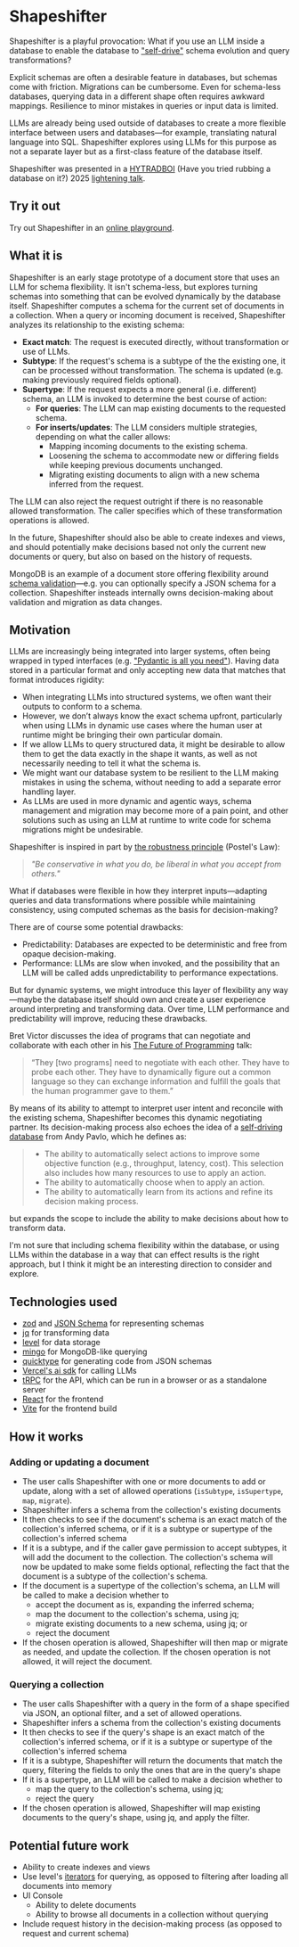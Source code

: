 # Shapeshifter

Shapeshifter is a playful provocation: What if you use an LLM inside a database to enable the database to ["self-drive"](https://www.cs.cmu.edu/~pavlo/blog/2018/04/what-is-a-self-driving-database-management-system.html) schema evolution and query transformations?

Explicit schemas are often a desirable feature in databases, but schemas come with friction. Migrations can be cumbersome. Even for schema-less databases, querying data in a different shape often requires awkward mappings. Resilience to minor mistakes in queries or input data is limited.

LLMs are already being used outside of databases to create a more flexible interface between users and databases—for example, translating natural language into SQL. Shapeshifter explores using LLMs for this purpose as not a separate layer but as a first-class feature of the database itself.

Shapeshifter was presented in a [HYTRADBOI](https://www.hytradboi.com/) (Have you tried rubbing a database on it?) 2025 [lightening talk](https://www.hytradboi.com/2025/0e959091-26f0-43fa-87e0-b2c1e4536f6b-shapeshifter-using-llms-inside-a-database-for-schema-flexibility).

## Try it out

Try out Shapeshifter in an [online playground](https://shapeshifter.davenachman.com/).

## What it is

Shapeshifter is an early stage prototype of a document store that uses an LLM for schema flexibility. It isn't schema-less, but explores turning schemas into something that can be evolved dynamically by the database itself. Shapeshifter computes a schema for the current set of documents in a collection. When a query or incoming document is received, Shapeshifter analyzes its relationship to the existing schema:

- **Exact match**: The request is executed directly, without transformation or use of LLMs.
- **Subtype**: If the request's schema is a subtype of the the existing one, it can be processed without transformation. The schema is updated (e.g. making previously required fields optional).
- **Supertype**: If the request expects a more general (i.e. different) schema, an LLM is invoked to determine the best course of action:
  - **For queries**: The LLM can map existing documents to the requested schema.
  - **For inserts/updates**: The LLM considers multiple strategies, depending on what the caller allows:
    - Mapping incoming documents to the existing schema.
    - Loosening the schema to accommodate new or differing fields while keeping previous documents unchanged.
    - Migrating existing documents to align with a new schema inferred from the request.

The LLM can also reject the request outright if there is no reasonable allowed transformation. The caller specifies which of these transformation operations is allowed.

In the future, Shapeshifter should also be able to create indexes and views, and should potentially make decisions based not only the current new documents or query, but also on based on the history of requests.

MongoDB is an example of a document store offering flexibility around [schema validation](https://www.mongodb.com/docs/manual/core/schema-validation/)—e.g. you can optionally specify a JSON schema for a collection. Shapeshifter insteads internally owns decision-making about validation and migration as data changes.

## Motivation

LLMs are increasingly being integrated into larger systems, often being wrapped in typed interfaces (e.g. ["Pydantic is all you need"](https://www.youtube.com/watch?v=yj-wSRJwrrc)). Having data stored in a particular format and only accepting new data that matches that format introduces rigidity:

- When integrating LLMs into structured systems, we often want their outputs to conform to a schema.
- However, we don’t always know the exact schema upfront, particularly when using LLMs in dynamic use cases where the human user at runtime might be bringing their own particular domain.
- If we allow LLMs to query structured data, it might be desirable to allow them to get the data exactly in the shape it wants, as well as not necessarily needing to tell it what the schema is.
- We might want our database system to be resilient to the LLM making mistakes in using the schema, without needing to add a separate error handling layer.
- As LLMs are used in more dynamic and agentic ways, schema management and migration may become more of a pain point, and other solutions such as using an LLM at runtime to write code for schema migrations might be undesirable.

Shapeshifter is inspired in part by [the robustness principle](https://en.wikipedia.org/wiki/Robustness_principle) (Postel's Law):

> _"Be conservative in what you do, be liberal in what you accept from others."_

What if databases were flexible in how they interpret inputs—adapting queries and data transformations where possible while maintaining consistency, using computed schemas as the basis for decision-making?

There are of course some potential drawbacks:

- Predictability: Databases are expected to be deterministic and free from opaque decision-making.
- Performance: LLMs are slow when invoked, and the possibility that an LLM will be called adds unpredictability to performance expectations.

But for dynamic systems, we might introduce this layer of flexibility any way—maybe the database itself should own and create a user experience around interpreting and transforming data. Over time, LLM performance and predictability will improve, reducing these drawbacks.

Bret Victor discusses the idea of programs that can negotiate and collaborate with each other in his [The Future of Programming](https://worrydream.com/dbx/) talk:

> “They [two programs] need to negotiate with each other. They have to probe each other. They have to dynamically figure out a common language so they can exchange information and fulfill the goals that the human programmer gave to them.”

By means of its ability to attempt to interpret user intent and reconcile with the existing schema, Shapeshifter becomes this dynamic negotiating partner. Its decision-making process also echoes the idea of a [self-driving database](https://www.cs.cmu.edu/~pavlo/blog/2018/04/what-is-a-self-driving-database-management-system.html) from Andy Pavlo, which he defines as:

> - The ability to automatically select actions to improve some objective function (e.g., throughput, latency, cost). This selection also includes how many resources to use to apply an action.
> - The ability to automatically choose when to apply an action.
> - The ability to automatically learn from its actions and refine its decision making process.

but expands the scope to include the ability to make decisions about how to transform data.

I'm not sure that including schema flexibility within the database, or using LLMs within the database in a way that can effect results is the right approach, but I think it might be an interesting direction to consider and explore.

## Technologies used

- [zod](https://zod.dev/) and [JSON Schema](https://json-schema.org/) for representing schemas
- [jq](https://stedolan.github.io/jq/) for transforming data
- [level](https://leveljs.org/) for data storage
- [mingo](https://github.com/kofrasa/mingo) for MongoDB-like querying
- [quicktype](https://quicktype.io/) for generating code from JSON schemas
- [Vercel's ai sdk](https://sdk.vercel.ai/) for calling LLMs
- [tRPC](https://trpc.io/) for the API, which can be run in a browser or as a standalone server
- [React](https://react.dev/) for the frontend
- [Vite](https://vitejs.dev/) for the frontend build

## How it works

### Adding or updating a document

- The user calls Shapeshifter with one or more documents to add or update, along with a set of allowed operations (`isSubtype`, `isSupertype`, `map`, `migrate`).
- Shapeshifter infers a schema from the collection's existing documents
- It then checks to see if the document's schema is an exact match of the collection's inferred schema, or if it is a subtype or supertype of the collection's inferred schema
- If it is a subtype, and if the caller gave permission to accept subtypes, it will add the document to the collection. The collection's schema will now be updated to make some fields optional, reflecting the fact that the document is a subtype of the collection's schema.
- If the document is a supertype of the collection's schema, an LLM will be called to make a decision whether to
  - accept the document as is, expanding the inferred schema;
  - map the document to the collection's schema, using jq;
  - migrate existing documents to a new schema, using jq; or
  - reject the document
- If the chosen operation is allowed, Shapeshifter will then map or migrate as needed, and update the collection. If the chosen operation is not allowed, it will reject the document.

### Querying a collection

- The user calls Shapeshifter with a query in the form of a shape specified via JSON, an optional filter, and a set of allowed operations.
- Shapeshifter infers a schema from the collection's existing documents
- It then checks to see if the query's shape is an exact match of the collection's inferred schema, or if it is a subtype or supertype of the collection's inferred schema
- If it is a subtype, Shapeshifter will return the documents that match the query, filtering the fields to only the ones that are in the query's shape
- If it is a supertype, an LLM will be called to make a decision whether to
  - map the query to the collection's schema, using jq;
  - reject the query
- If the chosen operation is allowed, Shapeshifter will map existing documents to the query's shape, using jq, and apply the filter.

## Potential future work

- Ability to create indexes and views
- Use level's [iterators](https://github.com/Level/abstract-level?tab=readme-ov-file#iterator--dbiteratoroptions) for querying, as opposed to filtering after loading all documents into memory
- UI Console
  - Ability to delete documents
  - Ability to browse all documents in a collection without querying
- Include request history in the decision-making process (as opposed to request and current schema)
